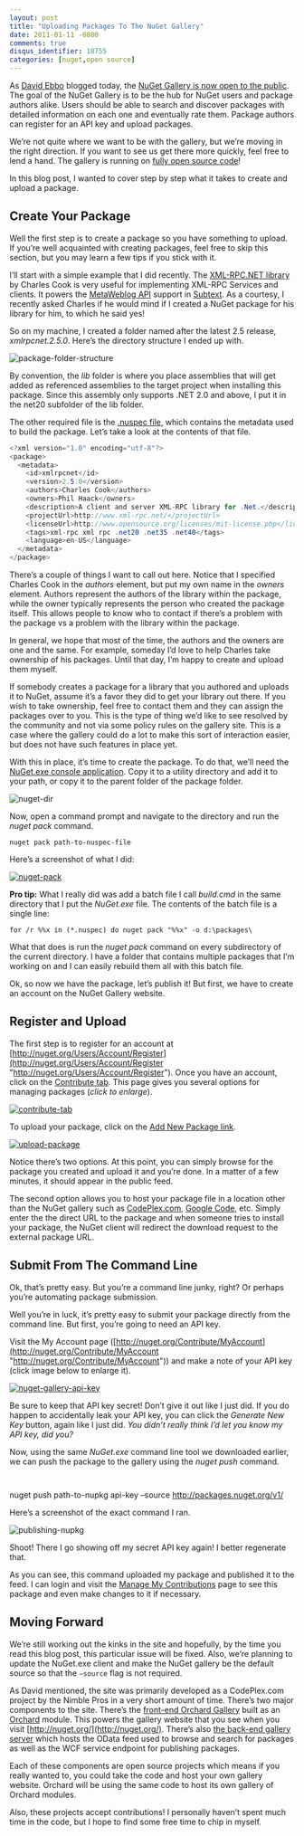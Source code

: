 ```yaml
---
layout: post
title: "Uploading Packages To The NuGet Gallery"
date: 2011-01-11 -0800
comments: true
disqus_identifier: 18755
categories: [nuget,open source]
---
```

As [David Ebbo](http://blog.davidebbo.com/ "David Ebbo's Blog") blogged
today, the [NuGet Gallery is now open to the
public](http://blog.davidebbo.com/2011/01/introducing-nuget-gallery.html "Introducing the NuGet Gallery").
The goal of the NuGet Gallery is to be the hub for NuGet users and
package authors alike. Users should be able to search and discover
packages with detailed information on each one and eventually rate them.
Package authors can register for an API key and upload packages.

We’re not quite where we want to be with the gallery, but we’re moving
in the right direction. If you want to see us get there more quickly,
feel free to lend a hand. The gallery is running on [fully open source
code](http://orchardgallery.codeplex.com/ "Orchard Gallery")!

In this blog post, I wanted to cover step by step what it takes to
create and upload a package.

Create Your Package
-------------------

Well the first step is to create a package so you have something to
upload. If you’re well acquainted with creating packages, feel free to
skip this section, but you may learn a few tips if you stick with it.

I’ll start with a simple example that I did recently. The [XML-RPC.NET
library](http://www.xml-rpc.net/ "XML-RPC.NET") by Charles Cook is very
useful for implementing XML-RPC Services and clients. It powers the
[MetaWeblog API](http://www.xmlrpc.com/metaWeblogApi "MetaWeblog API")
support in [Subtext](http://subtextproject.com/ "Subtext Blog Engine").
As a courtesy, I recently asked Charles if he would mind if I created a
NuGet package for his library for him, to which he said yes!

So on my machine, I created a folder named after the latest 2.5 release,
*xmlrpcnet.2.5.0*. Here’s the directory structure I ended up with.

![package-folder-structure](http://haacked.com/images/haacked_com/Windows-Live-Writer/beeb4862c29d_13D5F/package-folder-structure_3.png "package-folder-structure")

By convention, the *lib* folder is where you place assemblies that will
get added as referenced assemblies to the target project when installing
this package. Since this assembly only supports .NET 2.0 and above, I
put it in the net20 subfolder of the lib folder.

The other required file is the [.nuspec
file](http://nuget.codeplex.com/documentation?title=Nuspec%20Format "NuSpec Format"),
which contains the metadata used to build the package. Let’s take a look
at the contents of that file.

```csharp
<?xml version="1.0" encoding="utf-8"?> 
<package> 
  <metadata> 
    <id>xmlrpcnet</id> 
    <version>2.5.0</version> 
    <authors>Charles Cook</authors> 
    <owners>Phil Haack</owners>
    <description>A client and server XML-RPC library for .Net.</description> 
    <projectUrl>http://www.xml-rpc.net/</projectUrl>
    <licenseUrl>http://www.opensource.org/licenses/mit-license.php</licenseUrl>
    <tags>xml-rpc xml rpc .net20 .net35 .net40</tags>
    <language>en-US</language> 
  </metadata> 
</package>
```

There’s a couple of things I want to call out here. Notice that I
specified Charles Cook in the *authors* element, but put my own name in
the *owners* element. Authors represent the authors of the library
within the package, while the owner typically represents the person who
created the package itself. This allows people to know who to contact if
there’s a problem with the package vs a problem with the library within
the package.

In general, we hope that most of the time, the authors and the owners
are one and the same. For example, someday I’d love to help Charles take
ownership of his packages. Until that day, I’m happy to create and
upload them myself.

If somebody creates a package for a library that you authored and
uploads it to NuGet, assume it’s a favor they did to get your library
out there. If you wish to take ownership, feel free to contact them and
they can assign the packages over to you. This is the type of thing we’d
like to see resolved by the community and not via some policy rules on
the gallery site. This is a case where the gallery could do a lot to
make this sort of interaction easier, but does not have such features in
place yet.

With this in place, it’s time to create the package. To do that, we’ll
need the [NuGet.exe console
application](http://nuget.codeplex.com/releases/57303/download/197743 "NuGet Console Application").
Copy it to a utility directory and add it to your path, or copy it to
the parent folder of the package folder.

![nuget-dir](http://haacked.com/images/haacked_com/Windows-Live-Writer/beeb4862c29d_13D5F/nuget-dir_3.png "nuget-dir")

Now, open a command prompt and navigate to the directory and run the
*nuget pack* command.

`nuget pack path-to-nuspec-file`

Here’s a screenshot of what I did:

[![nuget-pack](http://haacked.com/images/haacked_com/Windows-Live-Writer/beeb4862c29d_13D5F/nuget-pack_thumb_1.png "nuget-pack")](http://haacked.com/images/haacked_com/Windows-Live-Writer/beeb4862c29d_13D5F/nuget-pack_4.png)

**Pro tip:** What I really did was add a batch file I call *build.cmd*
in the same directory that I put the *NuGet.exe* file. The contents of
the batch file is a single line:

`for /r %%x in (*.nuspec) do nuget pack "%%x" -o d:\packages\`

What that does is run the *nuget pack* command on every subdirectory of
the current directory. I have a folder that contains multiple packages
that I’m working on and I can easily rebuild them all with this batch
file.

Ok, so now we have the package, let’s publish it! But first, we have to
create an account on the NuGet Gallery website.

Register and Upload
-------------------

The first step is to register for an account at
[http://nuget.org/Users/Account/Register](http://nuget.org/Users/Account/Register "http://nuget.org/Users/Account/Register").
Once you have an account, click on the [Contribute
tab](http://nuget.org/Contribute/Index "Contribute Tab"). This page
gives you several options for managing packages (*click to enlarge*).

[![contribute-tab](http://haacked.com/images/haacked_com/Windows-Live-Writer/beeb4862c29d_13D5F/contribute-tab_thumb.png "contribute-tab")](http://haacked.com/images/haacked_com/Windows-Live-Writer/beeb4862c29d_13D5F/contribute-tab_2.png)

To upload your package, click on the [Add New Package
link](http://nuget.org/Contribute/NewSubmission "New Submission Page").

[![upload-package](http://haacked.com/images/haacked_com/Windows-Live-Writer/beeb4862c29d_13D5F/upload-package_thumb.png "upload-package")](http://haacked.com/images/haacked_com/Windows-Live-Writer/beeb4862c29d_13D5F/upload-package_2.png)

Notice there’s two options. At this point, you can simply browse for the
package you created and upload it and you’re done. In a matter of a few
minutes, it should appear in the public feed.

The second option allows you to host your package file in a location
other than the NuGet gallery such as
[CodePlex.com](http://codeplex.com/ "CodePlex"), [Google
Code](http://code.google.com/ "Google Code"), etc. Simply enter the the
direct URL to the package and when someone tries to install your
package, the NuGet client will redirect the download request to the
external package URL.

Submit From The Command Line
----------------------------

Ok, that’s pretty easy. But you’re a command line junky, right? Or
perhaps you’re automating package submission.

Well you’re in luck, it’s pretty easy to submit your package directly
from the command line. But first, you’re going to need an API key.

Visit the My Account page
([http://nuget.org/Contribute/MyAccount](http://nuget.org/Contribute/MyAccount "http://nuget.org/Contribute/MyAccount"))
and make a note of your API key (click image below to enlarge it).

[![nuget-gallery-api-key](http://haacked.com/images/haacked_com/Windows-Live-Writer/beeb4862c29d_13D5F/nuget-gallery-api-key_thumb.png "nuget-gallery-api-key")](http://haacked.com/images/haacked_com/Windows-Live-Writer/beeb4862c29d_13D5F/nuget-gallery-api-key_2.png)

Be sure to keep that API key secret! Don’t give it out like I just did.
If you do happen to accidentally leak your API key, you can click the
*Generate New Key* button, again like I just did. *You didn’t really
think I’d let you know my API key, did you?*

Now, using the same *NuGet.exe* command line tool we downloaded earlier,
we can push the package to the gallery using the *nuget push* command.

`   `

nuget push path-to-nupkg api-key –source http://packages.nuget.org/v1/

Here’s a screenshot of the exact command I ran.

![publishing-nupkg](http://haacked.com/images/haacked_com/Windows-Live-Writer/beeb4862c29d_13D5F/publishing-nupkg_3.png "publishing-nupkg")

Shoot! There I go showing off my secret API key again! I better
regenerate that.

As you can see, this command uploaded my package and published it to the
feed. I can login and visit the [Manage My
Contributions](http://nuget.org/Contribute/MyPackages "My Packages")
page to see this package and even make changes to it if necessary.

Moving Forward
--------------

We’re still working out the kinks in the site and hopefully, by the time
you read this blog post, this particular issue will be fixed. Also,
we’re planning to update the NuGet.exe client and make the NuGet gallery
be the default source so that the `–source` flag is not required.

As David mentioned, the site was primarily developed as a CodePlex.com
project by the Nimble Pros in a very short amount of time. There’s two
major components to the site. There’s the [front-end Orchard
Gallery](http://orchardgallery.codeplex.com/ "Orchard Gallery") built as
an [Orchard](http://orchard.codeplex.com/ "Orchard") module. This powers
the gallery website that you see when you visit
[http://nuget.org/](http://nuget.org/). There’s also [the back-end
gallery
server](http://galleryserver.codeplex.com/ "Gallery Server Project")
which hosts the OData feed used to browse and search for packages as
well as the WCF service endpoint for publishing packages.

Each of these components are open source projects which means if you
really wanted to, you could take the code and host your own gallery
website. Orchard will be using the same code to host its own gallery of
Orchard modules.

Also, these projects accept contributions! I personally haven’t spent
much time in the code, but I hope to find some free time to chip in
myself.


